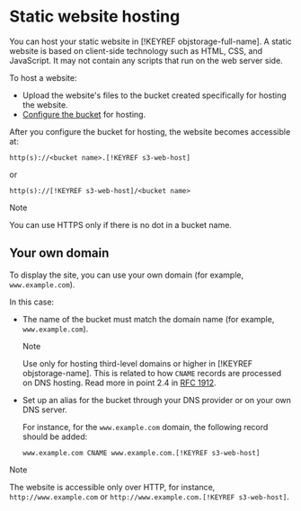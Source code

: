 # Static website hosting

You can host your static website in [!KEYREF objstorage-full-name]. A static website is based on client-side technology such as HTML, CSS, and JavaScript. It may not contain any scripts that run on the web server side.

To host a website:

- Upload the website's files to the bucket created specifically for hosting the website.
- [Configure the bucket](bucket-configuration.md) for hosting.

After you configure the bucket for hosting, the website becomes accessible at:

```
http(s)://<bucket name>.[!KEYREF s3-web-host]
```

or

```
http(s)://[!KEYREF s3-web-host]/<bucket name>
```

> [!NOTE]
>
>You can use HTTPS only if there is no dot in a bucket name.

## Your own domain

To display the site, you can use your own domain (for example, `www.example.com`).

In this case:

- The name of the bucket must match the domain name (for example, `www.example.com`).

    > [!NOTE]
    >
    > Use only for hosting third-level domains or higher in [!KEYREF objstorage-name]. This is related to how `CNAME` records are processed on DNS hosting. Read more in point 2.4 in [RFC 1912](https://www.ietf.org/rfc/rfc1912.txt).

- Set up an alias for the bucket through your DNS provider or on your own DNS server.

    For instance, for the `www.example.com` domain, the following record should be added:

    ```
    www.example.com CNAME www.example.com.[!KEYREF s3-web-host]
    ```

> [!NOTE]
>
>The website is accessible only over HTTP, for instance, `http://www.example.com` or `http://www.example.com.[!KEYREF s3-web-host]`.

